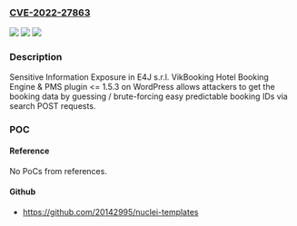 ### [CVE-2022-27863](https://cve.mitre.org/cgi-bin/cvename.cgi?name=CVE-2022-27863)
![](https://img.shields.io/static/v1?label=Product&message=VikBooking%20Hotel%20Booking%20Engine%20%26%20PMS%20(WordPress%20plugin)&color=blue)
![](https://img.shields.io/static/v1?label=Version&message=%3C%3D%201.5.3%20&color=brightgreen)
![](https://img.shields.io/static/v1?label=Vulnerability&message=CWE-200%20Information%20Exposure&color=brightgreen)

### Description

Sensitive Information Exposure in E4J s.r.l. VikBooking Hotel Booking Engine & PMS plugin <= 1.5.3 on WordPress allows attackers to get the booking data by guessing / brute-forcing easy predictable booking IDs via search POST requests.

### POC

#### Reference
No PoCs from references.

#### Github
- https://github.com/20142995/nuclei-templates

